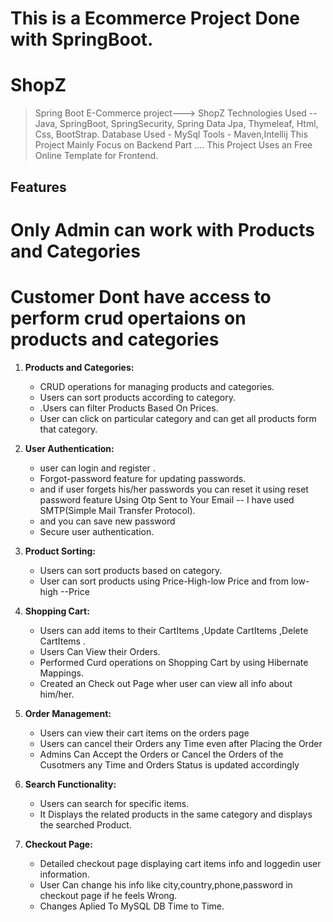 # This is a Ecommerce Project Done with SpringBoot.

# ShopZ


> Spring Boot E-Commerce project---> ShopZ 
> Technologies Used -- Java, SpringBoot, SpringSecurity, Spring Data Jpa, Thymeleaf, Html, Css, BootStrap.
> Database Used - MySql
> Tools - Maven,Intellij
> This Project Mainly Focus on Backend Part ....
> This Project Uses an Free Online Template for Frontend.
## Features
   # Only Admin can work with Products and Categories
   # Customer Dont have access to perform crud opertaions on products and categories
1. **Products and Categories:**
   - CRUD operations for managing products and categories.
   - Users can sort products according to category.
   - .Users can filter Products Based On Prices.
   - User can click on particular category and can get all products form that category.

2. **User Authentication:**
   - user can login and register .
   - Forgot-password feature for updating passwords.
   - and if user forgets his/her passwords you can reset it using reset password feature Using Otp Sent to Your Email  -- I have used SMTP(Simple Mail Transfer Protocol).
   - and you can save new password  
   - Secure user authentication.

4. **Product Sorting:**
   - Users can sort products based on category.
   - User can sort products using Price-High-low Price and from  low-high  --Price

5. **Shopping Cart:**
   - Users can add items to their CartItems ,Update CartItems ,Delete CartItems .
   - Users Can View their Orders.
   - Performed Curd operations on Shopping Cart by using Hibernate Mappings.
   - Created an Check out Page wher user can view all info about him/her.

6. **Order Management:**
   - Users can view their cart items on the orders page
   - Users can cancel their Orders any Time even after Placing the Order
   - Admins Can Accept the Orders or Cancel the Orders of the Cusotmers any Time and Orders Status is updated accordingly

7. **Search Functionality:**
   - Users can search for specific items.
   - It Displays  the related products in the same category and displays the searched Product.

8. **Checkout Page:**
   - Detailed checkout page displaying cart items info  and loggedin user information.
   - User Can change his info like city,country,phone,password in checkout page if he feels Wrong.
   - Changes Aplied To MySQL DB Time to Time.



